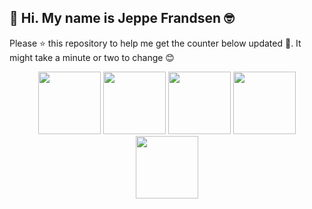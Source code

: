 ## 👋 Hi. My name is Jeppe Frandsen 🤓

Please ⭐ this repository to help me get the counter below updated 🤩. It might take a minute or two to change 😊

<p align="center">
    <img width="100" height="100" src="https://dl.dropboxusercontent.com/s/ki3z5ws0vjrxbap/giphy4.gif?dl=0"></img>
    <img width="100" height="100" src="https://dl.dropboxusercontent.com/s/wlf7uqfgz8f64dg/giphy3.gif?dl=0"></img>
    <img width="100" height="100" src="https://dl.dropboxusercontent.com/s/rm4s99r7rmkprju/giphy2.gif?dl=0"></img>
    <img width="100" height="100" src="https://dl.dropboxusercontent.com/s/7j6sji2xh82wiil/giphy1.gif?dl=0"></img>
    <img width="100" height="100" src="https://dl.dropboxusercontent.com/s/5lpx9a386ux24e6/giphy0.gif?dl=0"></img>
</p>
